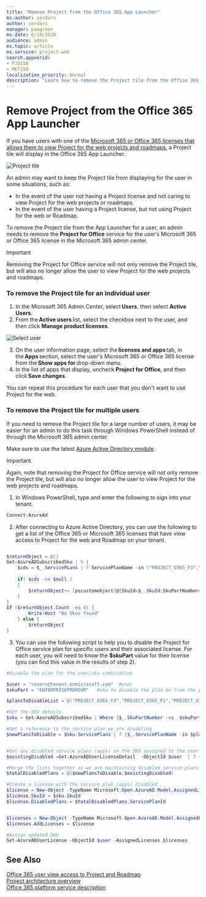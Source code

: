 ```yaml
---
title: "Remove Project from the Office 365 App Launcher"
ms.author: serdars
author: serdars
manager: pamgreen
ms.date: 6/19/2020
audience: admin
ms.topic: article
ms.service: project-web
search.appverid: 
- PJO150
- MET150
localization_priority: Normal
description: "Learn how to remove the Project tile from the Office 365 App Launcher for your users."
---
```


# Remove Project from the Office 365 App Launcher


If you have users with one of the [Microsoft 365 or Office 365 licenses that allows them to view Project for the web projects and roadmaps](https://docs.microsoft.com/project-for-the-web/office-365-user-view-access-to-project-and-roadmap#office-365-subscription-with-view-access), a Project tile will display in the Office 365 App Launcher.  

![Project tile](media/applauncher.png)

An admin may want to keep the Project tile from displaying for the user in some situations, such as: 

- In the event of the user not having a Project license and not caring to view Project for the web projects or roadmaps. 
- In the event of the user having a Project license, but not using Project for the web or Roadmap. 

To remove the Project tile from the App Launcher for a user, an admin needs to remove the **Project for Office** service for the user’s Microsoft 365 or Office 365 license in the Microsoft 365 admin center. 

> [!Important] 
> Removing the Project for Office service will not only remove the Project tile, but will also no longer allow the user to view Project for the web projects and roadmaps. 

### To remove the Project tile for an individual user 

1. In the Microsoft 365 Admin Center, select **Users**, then select **Active Users**. 
2. From the **Active users** list, select the checkbox next to the user, and then click **Manage product licenses**. 

![Select user](media/activeusers.png)

3. On the user information page, select the **licenses and apps** tab, in the **Apps** section, select the user's Microsoft 365 or Office 365 license from the **Show apps for** drop-down menu.  
4. In the list of apps that display, uncheck **Project for Office**, and then click **Save changes**. 

 You can repeat this procedure for each user that you don't want to use Project for the web. 

### To remove the Project tile for multiple users

If you need to remove the Project tile for a large number of users, it may be easier for an admin to do this task through Windows PowerShell instead of through the Microsoft 365 admin center. 

Make sure to use the latest [Azure Active Directory module](https://docs.microsoft.com/office365/enterprise/powershell/connect-to-office-365-powershell).

> [!Important] 
> Again, note that removing the Project for Office service will not only remove the Project tile, but will also no longer allow the user to view Project for the web projects and roadmaps. 



1. In Windows PowerShell, type and enter the following to sign into your tenant.</br>
```PowerShell
Connect-AzureAd
```
2. After connecting to Azure Active Directory, you can use the following to get a list of the Office 365 or Microsoft 365 licenses that have view access to Project for the web and Roadmap on your tenant. 
```PowerShell

$returnObject = @()
Get-AzureADSubscribedSku | % {
    $cds = $_.ServicePLans | ? ServicePlanName -in ("PROJECT_O365_F3","PROJECT_O365_P1","PROJECT_O365_P2","PROJECT_O365_P3")
    
    if( $cds -ne $null ) 
    {
        $returnObject+= [pscustomobject]@{SkuId=$_.SkuId;SkuPartNumber=$_.SkuPartNumber;ServicePlan=$CDS[0].ServicePlanName}
    } 
}
if ($returnObject.Count -eq 0) {
        Write-Host "No Skus found"
    } else {
        $returnObject
}

```


3. You can use the following script to help you to disable the Project for Office service plan for specific users and their associated license. For each user, you will need to know the **$skuPart** value for their license (you can find this value in the results of step 2). </br>
```PowerShell
#disable the plan for the user/sku combination

$user = "<user>@tenant.onmicrosoft.com"  #user
$skuPart = "ENTERPRISEPREMIUM"   #sku to disable the plan on from the previous step

$plansToDisableList = @("PROJECT_O365_F3","PROJECT_O365_P1","PROJECT_O365_P2","PROJECT_O365_P3")

#Get the SKU details
$sku = Get-AzureADSubscribedSku | Where {$_.SkuPartNumber -eq  $skuPart}

#Get a reference to the service plan we are disabling
$newPlansToDisable = $sku.ServicePlans | ? {$_.ServicePlanName -in $plansToDisableList}


#Get any disabled service plans (apps) on the SKU assigned to the user
$existingDisabled =Get-AzureADUserLicenseDetail  -ObjectId $user  | ? {$_.SkuPartNumber -eq  $skuPart } | Select-Object -ExpandProperty  ServicePlans |  ? {$_.ProvisioningStatus -eq 'Disabled' }

#Merge the lists together so we are maintaining disabled service plans (apps)
$totalDisabledPlans = @($newPlansToDisable,$existingDisabled)

#Create a license with the service plan (apps) disabled
$license = New-Object -TypeName Microsoft.Open.AzureAD.Model.AssignedLicense
$license.SkuId = $sku.SkuId
$license.DisabledPlans = $totalDisabledPlans.ServicePlanId


$licenses = New-Object -TypeName Microsoft.Open.AzureAD.Model.AssignedLicenses
$licenses.AddLicenses = $license

#Assign updated SKU
Set-AzureADUserLicense -ObjectId $user -AssignedLicenses $licenses


```



## See Also
[Office 365 user view access to Project and Roadmap](office-365-user-view-access-to-project-and-roadmap.md)  
[Project architecture overview](project-architecture-overview.md)</br>
[Office 365 platform service description](https://docs.microsoft.com/office365/servicedescriptions/office-365-platform-service-description/office-365-platform-service-description)




